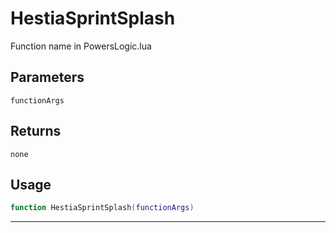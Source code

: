 # HestiaSprintSplash
Function name in PowersLogic.lua
## Parameters
`functionArgs`
## Returns
`none`
## Usage
```lua
function HestiaSprintSplash(functionArgs)
```
---
